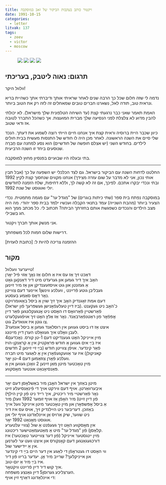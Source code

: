 ```yaml
---
title: ויקטור כותב בעקבות הביקור של זאב במוסקבה
date: 1991-10-15
categories:
  - letter
litvak: 137
tags:
  - zeev
  - victor
  - moscow
---
```


<figure class="half">
    <a  href="/pupko-papers/assets/images/1991-10-15-victor-1.jpg">
    <img src="/pupko-papers/assets/images/1991-10-15-victor-1.jpg"></a>
    <a  href="/pupko-papers/assets/images/1991-10-15-victor-2.jpg">
    <img src="/pupko-papers/assets/images/1991-10-15-victor-2.jpg"></a>
    <a  href="/pupko-papers/assets/images/1991-10-15-victor-3.jpg">
    <img src="/pupko-papers/assets/images/1991-10-15-victor-3.jpg"></a>
    <a  href="/pupko-papers/assets/images/1991-10-15-victor-4.jpg">
    <img src="/pupko-papers/assets/images/1991-10-15-victor-4.jpg"></a>
</figure>

## תרגום: נאוה ליטבק, בעריכתי
וולוול היקר!

נדמה לי שזה חלום שכל כך הרבה שנים לאחר שראיתי אותך ודיברתי אתך כשהיית בריא ונראית
טוב, תודה לאל, נשארנו חברים טובים שמאחלים זה לזה רק את הטוב ביותר.

האמת תאמר שאני כבר נרגעתי קצת (עד השיחה הטלפונית שלך מישראל). לא יכולתי להבין
מדוע לא צלצלת לפני הנסיעה שלך מברית המועצות. אך כשהכל התברר לטובה אז ודאי שטוב.

כיוון שכבר היית ברוסיה וראית קצת איך אנחנו חיים הייתי רוצה לשמוע את דעתך.
הנכד שלי סיים את השנה הראשונה. לאחר מכן היה לו חודש של התנסות מעשית בבית חולים
לילדים.
בחודש השני (יש אצלם חופשה של חודשיים) הוא נסע למחנה עם חֶברֶה שנוסעים ביחד זו השנה
הרביעית.

בתי ובעלה היו שבועיים בפנסיון מחוץ למוסקבה.

---

החלטנו לדחות השנה עם הביקור בישראל. גם לצד הכלכלי יש השפעה על כך (אבל תבין אותי נכון,
אני לא מדבר על שום עזרה מצידך) אנחנו מקווים שנחסוך קצת לקיץ 1992 ובתי ונכדי יבקרו
אתכם. לפיכך, אם זה לא קשה לך, וללא דחיפות, שלח הזמנה לחודשים יולי ואוגוסט של שנת
1992.

במוסקבה נפתח בית ספר (שתי כיתות בוגרים) של "מגדל ער" עם מגמה מתמטית. נכדי
הצעיר ביותר (מהבת השנייה) עמד בתנאי הקבלה ועכשיו ילמד בבית ספר יהודי.
מה היה מצב הילדים והנכדים כשפגשת אותם בחזרתך הביתה? תכתוב לי. כל מכתב ממך הוא חג
בשבילי.

אני מנשק אותך חברך ויקטור.

דרישות שלום חמות לכל משפחתך.

ההזמנה צריכה להיות ל: [כתובת לועזית]


## מקור
טײַערער וועלוול!  
דאַכט זיך אַז עס איז אַ חלום אַז נאׇך אַזוי פֿיל יאׇרן  
האׇב איך דיר געזען און גערעדט מיט דיר דאַנקען גאׇט  
אַ געזונטן און גוט אויסזעענדיקן און אַז מיר זײַנען  
געבליבן גוטע פֿרײַנט , וועלכע ווינשן1 איינער דעם צווייטן  
נאׇר דאׇס סאַמע בעסטע.  
דעם אמת זאׇגנדיק האׇב איך זיך שוין אַ ביסל באַאומרויִקט  
(ביז דײַן טעלעפֿאׇנישן געשפּרעך פֿון ישראל). כ'האׇב ניט געקענט  
פֿאַרשטיין פֿאַרוואׇס דו האׇסט ניט אׇנגעקלונגען פֿאַר דײַן  
אׇפּפֿאׇר פון ראַטנפֿאַרבאַנד. נאׇר אַז אַלץ האׇט זיך אויפֿגעקלערט  
צו גוטן איז אוואדע2 גוט.  
איצט אַז דו ביסט געווען אין רוסלאַנד געזען אַ ביסל אונזער3  
לעבן וואׇלט איך געוואׇלט הערן דײַן מײנונג.  
מײַן אייניקל האׇט געענדיקט דעם 1-טן קורס. נאׇכדעם4  
איז בײַ אים געווען אַ חודש פּראַקטיק אין אַ קראַנקן-הויז  
פֿאַר קינדער. אויפֿן צווײטן חודש (בײַ זיי זײַנען 2 חדשים  
קאניקולן) איז ער אַוועקגעפֿאׇרן אין אַ לאַגער מיט חברה  
וועלכע פֿאׇרן צוזאַמען דעם 4-טן יאׇר.  
מײַן טאׇכטער מיטן מאַן זײַנען 2 וואׇכן געווען אין אַ  
פּאַנסיאׇנאַט אונטער מאׇסקווע.  

---

מיטן באַזוך אין ישראל האׇבן מיר באַשלאׇסן דעם יאׇר  
איבערוואַרטן. אויף דעם ווירקט אויך די פֿינאַנסיעלע זײַט  
(נאׇר פֿאַרשטיי מיר ריכטיק, איך רייד ניט פֿון קיין הילף  
פֿון דײַן זײַט) מיר האׇפֿן אַז אויף זומער 1992 וועלן מיר  
אַ ביסל אׇפּשפּאׇרן און מײַן טאׇכטער מיטן אייניקל וועל אייך  
באַזוכן. דעריבער ניט הײַלנדיק זיך, אויס עס איז דיר  
ניט שווער, שיק אַרויס אַן אײַנלאַדונג אויף יולי און  
אוגוסט מאׇנאַט 1992 יאׇר.  
אין מאׇסקווע האׇט זיך געעפֿנט אַ שול (צוויי עלטערע  
קלאַסן) פֿון "מגדל ער" מיט אַ מאַטעמאַטישער ריכטונג.  
מײַן ייִנגסטער אייניקל (פֿון דער צווייטער טאׇכטער) איז  
דורכגעגאַנגען דעם קאׇנקורס און איצט וועט ער לערנען  
אין אַ ייִדישער שול.  
ווי האׇסט דו געטראׇפֿן די לאַגע  אין דער היים בײַ די קינדער  
און אייניקלעך? שרײַב מיר אׇן. יעדער בריוו פֿון דיר  
איז בײַ מיר אַ יום-טוב.  
איך קוש דיר דײַן פֿרײַנט וויקטאׇר.  
הערצליכע גערוסן5 דײַן גאַנצע משפּחה.  
די אײַנלאַדונג דאַרף זײַן אויף:  
